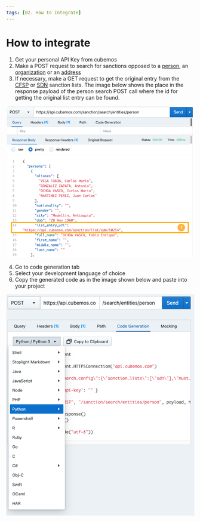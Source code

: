 ```yaml
---
tags: [02. How to Integrate]
---
```


# How to integrate

1. Get your personal API Key from cubemos 
2. Make a POST request to search for sanctions opposed to a [person](../swagger/sanctions_list.v1.yaml/paths/~1search~1entities~1person/post), an [organization](../swagger/sanctions_list.v1.yaml/paths/~1search~1entities~1organization/post) or an [address](../swagger/sanctions_list.v1.yaml/paths/~1search~1location~1address/post)
3. If necessary, make a GET request to get the original entry from the [CFSP](../swagger/sanctions_list.v1.yaml/paths/~1list~1cfsp~1{id}/get) or [SDN](../swagger/sanctions_list.v1.yaml/paths/~1list~1sdn~1{id}/get) sanction lists. The image below shows the place in the response payload of the person search POST call where the id for getting the original list entry can be found.

![list_entry_url](../assets/images/listEntryURL.png)

4. Go to code generation tab
5. Select your development language of choice
6. Copy the generated code as in the image shown below and paste into your project

![](../assets/images/codeExample.png)